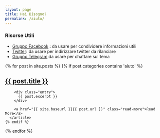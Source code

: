 ```yaml
---
layout: page
title: Hai Bisogno?
permalink: /aiuto/
---
```


### Risorse Utili

- [Gruppo Facebook](https://www.facebook.com/groups/1758670357733881/) : da usare per condividere informazioni utili
- [Twitter](twitter.com/terremotocentro): da usare per indirizzare twitter da rilanciare
- [Gruppo Telegram](https://telegram.me/joinchat/BgW6eAbwichChVE61JZ2xA) da usare per chattare sul tema

<div class="posts">
  {% for post in site.posts %}
    {% if post.categories contains 'aiuto' %}
      <article class="post">
        <h1><a href="{{ site.baseurl }}{{ post.url }}">{{ post.title }}</a></h1>

        <div class="entry">
          {{ post.excerpt }}
        </div>

        <a href="{{ site.baseurl }}{{ post.url }}" class="read-more">Read More</a>
      </article>
    {% endif %}
  {% endfor %}
</div>
